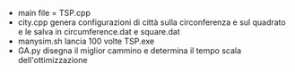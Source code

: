 - main file = TSP.cpp
- city.cpp genera configurazioni di città sulla circonferenza e sul quadrato e le salva in circumference.dat e square.dat
- manysim.sh lancia 100 volte TSP.exe
- GA.py disegna il miglior cammino e determina il tempo scala dell'ottimizzazione
